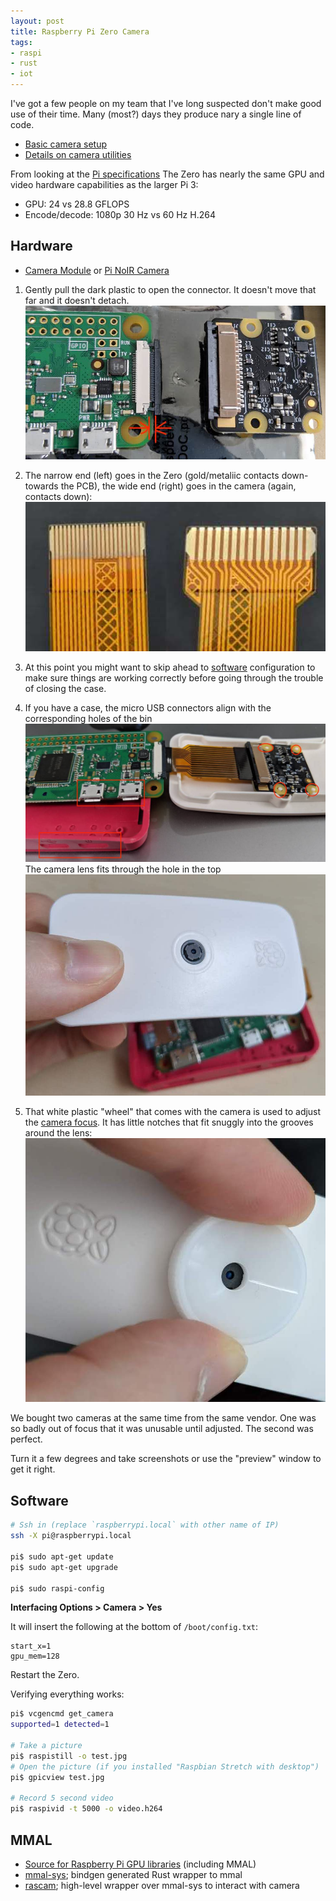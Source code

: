 ```yaml
---
layout: post
title: Raspberry Pi Zero Camera
tags:
- raspi
- rust
- iot
---
```


I've got a few people on my team that I've long suspected don't make good use of their time.  Many (most?) days they produce nary a single line of code.

- [Basic camera setup](https://www.raspberrypi.org/documentation/configuration/camera.md)
- [Details on camera utilities](https://www.raspberrypi.org/documentation/raspbian/applications/camera.md)

From looking at the [Pi specifications](https://en.wikipedia.org/wiki/Raspberry_Pi#Specifications)
The Zero has nearly the same GPU and video hardware capabilities as the larger Pi 3:
- GPU: 24 vs 28.8 GFLOPS
- Encode/decode: 1080p 30 Hz vs 60 Hz H.264

## Hardware

- [Camera Module](https://www.raspberrypi.org/products/camera-module-v2/) or [Pi NoIR Camera](https://www.raspberrypi.org/products/pi-noir-camera-v2/)

1. Gently pull the dark plastic to open the connector.  It doesn't move that far and it doesn't detach.
![](/assets/pi0_csi_open.jpg)

1. The narrow end (left) goes in the Zero (gold/metaliic contacts down- towards the PCB), the wide end (right) goes in the camera (again, contacts down):  
![](/assets/pi0_camera_ribbon.jpg)

1. At this point you might want to skip ahead to [software](#software) configuration to make sure things are working correctly before going through the trouble of closing the case.

1. If you have a case, the micro USB connectors align with the corresponding holes of the bin  
![](/assets/pi0_camera_connected.jpg)
The camera lens fits through the hole in the top  
![](/assets/pi0_camera_lens.jpg)

1. That white plastic "wheel" that comes with the camera is used to adjust the [camera focus](https://www.jeffgeerling.com/blog/2017/fixing-blurry-focus-on-some-raspberry-pi-camera-v2-models).  It has little notches that fit snuggly into the grooves around the lens:
![](/assets/pi0_camera_focus.jpg)

We bought two cameras at the same time from the same vendor.  One was so badly out of focus that it was unusable until adjusted.  The second was perfect.

Turn it a few degrees and take screenshots or use the "preview" window to get it right.

## Software

```bash
# Ssh in (replace `raspberrypi.local` with other name of IP)
ssh -X pi@raspberrypi.local

pi$ sudo apt-get update
pi$ sudo apt-get upgrade

pi$ sudo raspi-config
```

__Interfacing Options > Camera > Yes__

It will insert the following at the bottom of `/boot/config.txt`:
```
start_x=1
gpu_mem=128
```

Restart the Zero.

Verifying everything works:
```bash
pi$ vcgencmd get_camera
supported=1 detected=1

# Take a picture
pi$ raspistill -o test.jpg
# Open the picture (if you installed "Raspbian Stretch with desktop")
pi$ gpicview test.jpg

# Record 5 second video
pi$ raspivid -t 5000 -o video.h264
```

## MMAL


- [Source for Raspberry Pi GPU libraries](https://github.com/raspberrypi/userland) (including MMAL)
- [mmal-sys](https://github.com/pedrosland/mmal-sys); bindgen generated Rust wrapper to mmal
- [rascam](https://github.com/pedrosland/rascam); high-level wrapper over mmal-sys to interact with camera